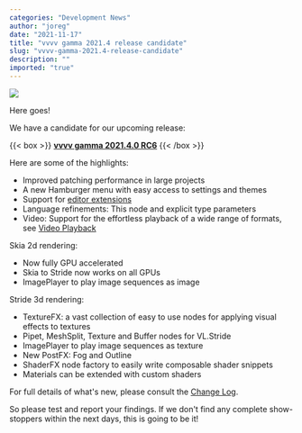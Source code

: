 ```yaml
---
categories: "Development News"
author: "joreg"
date: "2021-11-17"
title: "vvvv gamma 2021.4 release candidate"
slug: "vvvv-gamma-2021.4-release-candidate"
description: ""
imported: "true"
---
```



![](primitives.jpg)

Here goes!

We have a candidate for our upcoming release: 

{{< box >}}
**[vvvv gamma 2021.4.0 RC6](https://teamcity.vvvv.org/guestAuth/app/rest/builds/id:34877/artifacts/content/vvvv_gamma_2021.4.0-0628-g2669aa5c35_setup.exe)**{{< /box >}}

Here are some of the highlights:
* Improved patching performance in large projects
* A new Hamburger menu with easy access to settings and themes
* Support for [editor extensions](https://thegraybook.vvvv.org/reference/extending/editor-extensions.html)
* Language refinements: This node and explicit type parameters
* Video: Support for the effortless playback of a wide range of formats, see [Video Playback](https://thegraybook.vvvv.org/reference/best-practice/video-playback.html)

Skia 2d rendering:
* Now fully GPU accelerated
* Skia to Stride now works on all GPUs
* ImagePlayer to play image sequences as image

Stride 3d rendering:
* TextureFX: a vast collection of easy to use nodes for applying visual effects to textures
* Pipet, MeshSplit, Texture and Buffer nodes for VL.Stride
* ImagePlayer to play image sequences as texture
* New PostFX: Fog and Outline
* ShaderFX node factory to easily write composable shader snippets
* Materials can be extended with custom shaders
    
For full details of what's new, please consult the [Change Log](https://thegraybook.vvvv.org/changelog/2021.4.html).

So please test and report your findings. If we don't find any complete show-stoppers within the next days, this is going to be it!